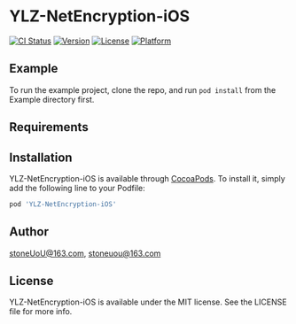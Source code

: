 # YLZ-NetEncryption-iOS

[![CI Status](https://img.shields.io/travis/stoneUoU@163.com/YLZ-NetEncryption-iOS.svg?style=flat)](https://travis-ci.org/stoneUoU@163.com/YLZ-NetEncryption-iOS)
[![Version](https://img.shields.io/cocoapods/v/YLZ-NetEncryption-iOS.svg?style=flat)](https://cocoapods.org/pods/YLZ-NetEncryption-iOS)
[![License](https://img.shields.io/cocoapods/l/YLZ-NetEncryption-iOS.svg?style=flat)](https://cocoapods.org/pods/YLZ-NetEncryption-iOS)
[![Platform](https://img.shields.io/cocoapods/p/YLZ-NetEncryption-iOS.svg?style=flat)](https://cocoapods.org/pods/YLZ-NetEncryption-iOS)

## Example

To run the example project, clone the repo, and run `pod install` from the Example directory first.

## Requirements

## Installation

YLZ-NetEncryption-iOS is available through [CocoaPods](https://cocoapods.org). To install
it, simply add the following line to your Podfile:

```ruby
pod 'YLZ-NetEncryption-iOS'
```

## Author

stoneUoU@163.com, stoneuou@163.com

## License

YLZ-NetEncryption-iOS is available under the MIT license. See the LICENSE file for more info.
